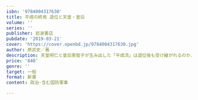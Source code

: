 ```yaml
---
isbn: '9784004317630'
title: 平成の終焉 退位と天皇・皇后
volume: ''
series: ''
publisher: 岩波書店
pubdate: '2019-03-21'
cover: 'https://cover.openbd.jp/9784004317630.jpg'
author: 原武史／著
description: 天皇明仁と皇后美智子が生み出した「平成流」は退位後も受け継がれるのか．「象徴」と国民との奇妙な政治的関係性を問う．
price: '840'
genre: ''
target: 一般
format: 新書
content: 政治-含む国防軍事

---
```

